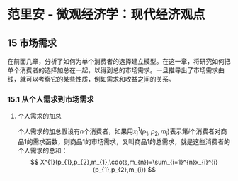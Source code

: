 # 范里安 - 微观经济学：现代经济观点

## 15 市场需求

在前面几章，分析了如何为单个消费者的选择建立模型。在这一章，将研究如何把单个消费者的选择加总在一起，以得到总的市场需求。一旦推导出了市场需求曲线，就可以考察它的某些性质，例如需求和收益之间的关系。

### 15.1 从个人需求到市场需求

1. 个人需求的加总

   个人需求的加总假设有$n$个消费者，如果用$x_i^1(p_1,p_2,m_i)$表示第$i$个消费者对商品1的需求函数，则商品1的市场需求，又叫商品1的总需求，就是这些消费者的个人需求的总和：
   $$
   X^{1}(p_{1},p_{2},m_{1},\cdots,m_{n})=\sum_{i=1}^{n}x_{i}^{i}(p_{1},p_{2},m_{i})
   $$
   


